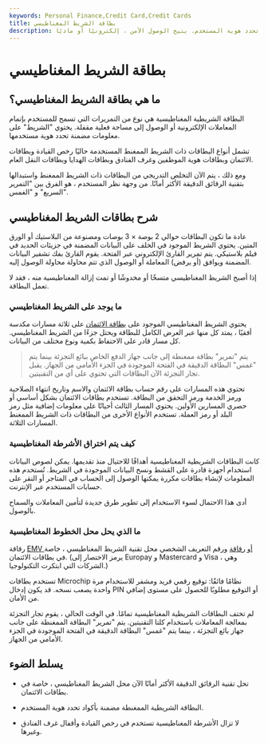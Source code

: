 ```yaml
---
keywords: Personal Finance,Credit Card,Credit Cards
title: بطاقة الشريط المغناطيسي
description: البطاقة الشريطية المغناطيسية هي جهاز أمان يحتوي على بيانات مضمنة فيه تحدد هوية المستخدم. يتيح الوصول الآمن ، إلكترونيًا أو ماديًا.
---
```


# بطاقة الشريط المغناطيسي
## ما هي بطاقة الشريط المغناطيسي؟

البطاقة الشريطية المغناطيسية هي نوع من التمريرات التي تسمح للمستخدم بإتمام المعاملات الإلكترونية أو الوصول إلى مساحة فعلية مقفلة. يحتوي "الشريط" على معلومات مضمنة تحدد هوية مستخدمها.

تشمل أنواع البطاقات ذات الشريط الممغنط المستخدمة حاليًا رخص القيادة وبطاقات الائتمان وبطاقات هوية الموظفين وغرف الفنادق وبطاقات الهدايا وبطاقات النقل العام.

ومع ذلك ، يتم الآن التخلص التدريجي من البطاقات ذات الشريط الممغنط واستبدالها بتقنية الرقائق الدقيقة الأكثر أمانًا. من وجهة نظر المستخدم ، هو الفرق بين "التمرير السريع" و "الغمس".

## شرح بطاقات الشريط المغناطيسي

عادة ما تكون البطاقات حوالي 2 بوصة × 3 بوصات ومصنوعة من البلاستيك أو الورق المتين. يحتوي الشريط الموجود في الخلف على البيانات المضمنة في جزيئات الحديد في فيلم بلاستيكي. يتم تمرير القارئ الإلكتروني عبر الفتحة. يقوم القارئ بفك تشفير البيانات المضمنة ويوافق (أو يرفض) المعاملة أو الوصول الذي تتم محاولة محاولة الوصول إليه.

إذا أصبح الشريط المغناطيسي متسخًا أو مخدوشًا أو تمت إزالة المغناطيسية منه ، فقد لا تعمل البطاقة.

### ما يوجد على الشريط المغناطيسي

يحتوي الشريط المغناطيسي الموجود على [بطاقة الائتمان](/creditcard) على ثلاثة مسارات مكدسة أفقيًا ، يمتد كل منها عبر العرض الكامل للبطاقة ويحتل جزءًا من الشريط المغناطيسي. كل مسار قادر على الاحتفاظ بكمية ونوع مختلف من البيانات.

> يتم "تمرير" بطاقة ممغنطة إلى جانب جهاز الدفع الخاص ببائع التجزئة بينما يتم "غمس" البطاقة الدقيقة في الفتحة الموجودة في الجزء الأمامي من الجهاز. يقبل تجار التجزئة الآن البطاقات التي تحتوي على أي من التقنيتين.

>

تحتوي هذه المسارات على رقم حساب بطاقة الائتمان والاسم وتاريخ انتهاء الصلاحية ورمز الخدمة ورمز التحقق من البطاقة. تستخدم بطاقات الائتمان بشكل أساسي أو حصري المسارين الأولين. يحتوي المسار الثالث أحيانًا على معلومات إضافية مثل رمز البلد أو رمز العملة. تستخدم الأنواع الأخرى من البطاقات ذات الشريط الممغنط المسارات الثلاثة.

### كيف يتم اختراق الأشرطة المغناطيسية

كانت البطاقات الشريطية المغناطيسية أهدافًا للاحتيال منذ تقديمها. يمكن لصوص البيانات استخدام أجهزة قادرة على القشط ونسخ البيانات الموجودة في الشريط. تُستخدم هذه المعلومات لإنشاء بطاقات مكررة يمكنها الوصول إلى الحساب في المتاجر أو النقر على حسابات المستخدم عبر الإنترنت.

أدى هذا الاحتمال لسوء الاستخدام إلى تطوير طرق جديدة لتأمين المعاملات والسماح بالوصول.

### ما الذي يحل محل الخطوط المغناطيسية

رقاقة [EMV أو](/emv) [رقاقة](/emv) ورقم التعريف الشخصي محل تقنية الشريط المغناطيسي ، خاصة في بطاقات الائتمان. (يرمز الاختصار إلى Europay و Mastercard و Visa ، وهي الشركات التي ابتكرت التكنولوجيا.)

تستخدم بطاقات Microchip نظامًا فائقًا: توقيع رقمي فريد ومشفر للاستخدام مرة واحدة يصعب نسخه. قد يكون إدخال PIN أو التوقيع مطلوبًا للحصول على مستوى إضافي من الأمان.

لم تختف البطاقات الشريطية المغناطيسية تمامًا. في الوقت الحالي ، يقوم تجار التجزئة بمعالجة المعاملات باستخدام كلتا التقنيتين. يتم "تمرير" البطاقة الممغنطة على جانب جهاز بائع التجزئة ، بينما يتم "غمس" البطاقة الدقيقة في الفتحة الموجودة في الجزء الأمامي من الجهاز.

## يسلط الضوء

- تحل تقنية الرقائق الدقيقة الأكثر أمانًا الآن محل الشريط المغناطيسي ، خاصة في بطاقات الائتمان.

- البطاقة الشريطية الممغنطة مضمنة بأكواد تحدد هوية المستخدم.

- لا تزال الأشرطة المغناطيسية تستخدم في رخص القيادة وأقفال غرف الفنادق وغيرها.

